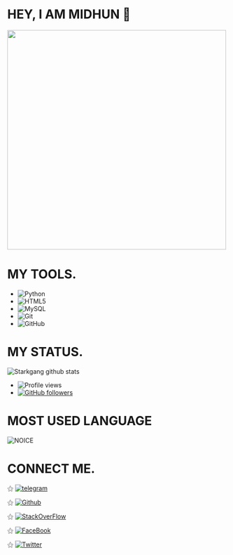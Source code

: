 # HEY, I AM MIDHUN 👋
<img align='centre' src='https://media.tenor.com/images/846b7789b5c28a0b9fa2f66977c16fea/tenor.gif' width='500"'>

# MY TOOLS.

- ![Python](https://img.shields.io/badge/-Python-black?logo=Python&style=social)&nbsp;&nbsp;
- ![HTML5](https://img.shields.io/badge/-HTML5-black?logo=html5&style=social)&nbsp;&nbsp;
- ![MySQL](https://img.shields.io/badge/-MySQL-black?logo=mysql&style=social)&nbsp;&nbsp;
- ![Git](https://img.shields.io/badge/-Git-black?logo=git&style=social)&nbsp;&nbsp;
- ![GitHub](https://img.shields.io/badge/-GitHub-black?logo=github&style=social)&nbsp;&nbsp;

# MY STATUS.

![Starkgang github stats](https://github-readme-stats.vercel.app/api?username=starkgang&show_icons=true&theme=midnight-purple)
- ![Profile views](https://gpvc.arturio.dev/Starkgang)
- [![GitHub followers](https://img.shields.io/github/followers/starkgang.svg?style=social&label=Follow&maxAge=2592000)](https://github.com/Starkgang?tab=followers)
# MOST USED LANGUAGE

![NOICE](https://github-readme-stats.vercel.app/api/top-langs/?username=Starkgang&theme=blue-green)

# CONNECT ME.

⚝ [![telegram](https://aleen42.github.io/badges/src/telegram.svg)](https://t.me/serenassistantbot)

⚝ [![Github](https://aleen42.github.io/badges/src/github.svg)](https://github.com/StarkGang)

⚝ [![StackOverFlow](https://aleen42.github.io/badges/src/stackoverflow.svg)](https://stackoverflow.com/users/14344037/starkgang)

⚝ [![FaceBook](https://aleen42.github.io/badges/src/facebook.svg)](https://www.facebook.com/StarkgangInc)

⚝ [![Twitter](https://aleen42.github.io/badges/src/twitter.svg)](https://twitter.com/StarkgangInc/)
